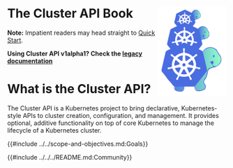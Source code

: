 # The Cluster API Book <div style="float: right; position: relative; display: inline;"><img src="images/introduction.png" width="160px" /></div>

**Note:** Impatient readers may head straight to [Quick
Start](./user/quick-start.md).

**Using Cluster API v1alpha1? Check the [legacy
documentation](https://release-0-1.cluster-api.sigs.k8s.io)**

# What is the Cluster API?
The Cluster API is a Kubernetes project to bring declarative, Kubernetes-style APIs to cluster creation,
configuration, and management. It provides optional, additive functionality on top of core Kubernetes to
manage the lifecycle of a Kubernetes cluster.


{{#include ../../scope-and-objectives.md:Goals}}

{{#include ../../../README.md:Community}}
